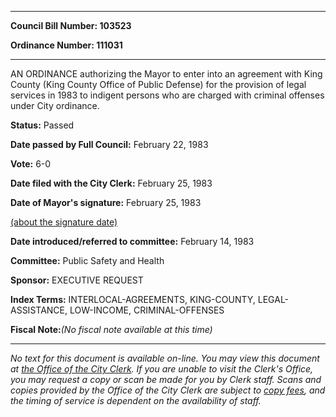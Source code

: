 

********

**Council Bill Number: 103523**
   
**Ordinance Number: 111031**
********

 AN ORDINANCE authorizing the Mayor to enter into an agreement with King County (King County Office of Public Defense) for the provision of legal services in 1983 to indigent persons who are charged with criminal offenses under City ordinance.

**Status:** Passed
   
**Date passed by Full Council:** February 22, 1983
   
**Vote:** 6-0
   
**Date filed with the City Clerk:** February 25, 1983
   
**Date of Mayor's signature:** February 25, 1983
   
[(about the signature date)](/~public/approvaldate.htm)
   
   
   
**Date introduced/referred to committee:** February 14, 1983
   
**Committee:** Public Safety and Health
   
**Sponsor:** EXECUTIVE REQUEST
   
   
**Index Terms:** INTERLOCAL-AGREEMENTS, KING-COUNTY, LEGAL-ASSISTANCE, LOW-INCOME, CRIMINAL-OFFENSES

**Fiscal Note:**_(No fiscal note available at this time)_
********

_No text for this document is available on-line. You may view this document at [the Office of the City Clerk](http://www.seattle.gov/leg/clerk/contactUs.htm). If you are unable to visit the Clerk's Office, you may request a copy or scan be made for you by Clerk staff. Scans and copies provided by the Office of the City Clerk are subject to [copy fees](http://clerk.seattle.gov/~public/clerkfees.htm), and the timing of service is dependent on the availability of staff._

